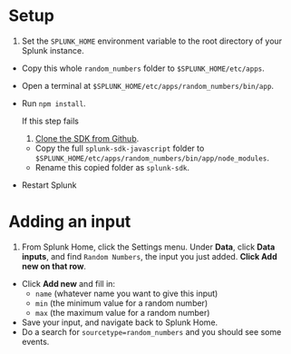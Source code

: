 # Setup

1. Set the `SPLUNK_HOME` environment variable to the root directory of your Splunk instance.
* Copy this whole `random_numbers` folder to `$SPLUNK_HOME/etc/apps`.
* Open a terminal at `$SPLUNK_HOME/etc/apps/random_numbers/bin/app`.
* Run `npm install`.
    
    If this step fails
    1. [Clone the SDK from Github](https://github.com/splunk/splunk-sdk-javascript).
    * Copy the full `splunk-sdk-javascript` folder to `$SPLUNK_HOME/etc/apps/random_numbers/bin/app/node_modules`.
    * Rename this copied folder as `splunk-sdk`.
* Restart Splunk

# Adding an input

1. From Splunk Home, click the Settings menu. Under **Data**, click **Data inputs**, and find `Random Numbers`, the input you just added. **Click Add new on that row**.
* Click **Add new** and fill in:
    * `name` (whatever name you want to give this input)
    * `min` (the minimum value for a random number)
    * `max` (the maximum value for a random number)
* Save your input, and navigate back to Splunk Home.
* Do a search for `sourcetype=random_numbers` and you should see some events.
